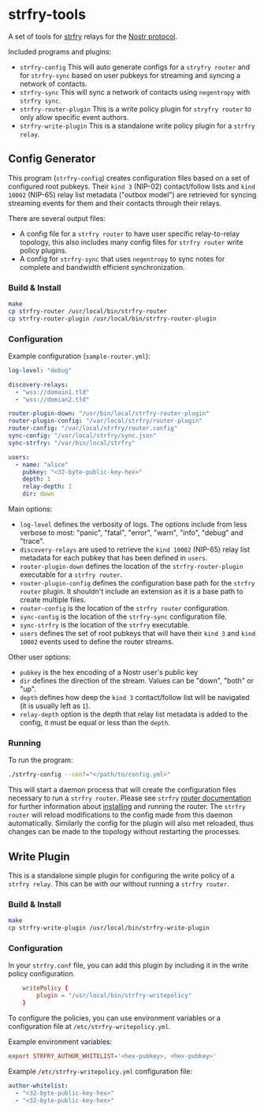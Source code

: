 # strfry-tools

A set of tools for [strfry](https://github.com/hoytech/strfry) relays for the [Nostr protocol](https://github.com/nostr-protocol/nips).

Included programs and plugins:
- `strfry-config` This will auto generate configs for a `stryfry router` and for `strfry-sync` based on user pubkeys for streaming and syncing a network of contacts.
- `strfry-sync` This will sync a network of contacts using `negentropy` with `strfry sync`.
- `strfry-router-plugin` This is a write policy plugin for `stryfry router` to only allow specific event authors.
- `strfry-write-plugin` This is a standalone write policy plugin for a `strfry relay`.

## Config Generator

This program (`strfry-config`) creates configuration files based on a set of configured root pubkeys. Their `kind 3` (NIP-02) contact/follow lists and `kind 10002` (NIP-65) relay list metadata ("outbox model") are retrieved for syncing streaming events for them and their contacts through their relays.

There are several output files:
- A config file for a `strfry router` to have user specific relay-to-relay topology, this also includes many config files for `strfry router` write policy plugins.
- A config for `strfry-sync` that uses `negentropy` to sync notes for complete and bandwidth efficient synchronization.

### Build & Install

```bash
make
cp strfry-router /usr/local/bin/strfry-router
cp strfry-router-plugin /usr/local/bin/strfry-router-plugin
```
### Configuration

Example configuration (`sample-router.yml`):
```yaml
log-level: "debug"

discovery-relays:
  - "wss://domain1.tld"
  - "wss://domian2.tld"

router-plugin-down: "/usr/bin/local/strfry-router-plugin"
router-plugin-config: "/var/local/strfry/router-plugin"
router-config: "/var/local/strfry/router.config"
sync-config: "/var/local/strfry/sync.json"
sync-strfry: "/var/bin/local/strfry"

users:
  - name: "alice"
    pubkey: "<32-byte-public-key-hex>"
    depth: 1
    relay-depth: 1
    dir: down
```

Main options:
- `log-level` defines the verbosity of logs. The options include from less verbose to most: "panic", "fatal", "error", "warn", "info", "debug" and "trace".
- `discovery-relays` are used to retrieve the `kind 10002` (NIP-65) relay list metadata for each pubkey that has been defined in `users`.
- `router-plugin-down` defines the location of the `strfry-router-plugin` executable for a `strfry router`.
- `router-plugin-config` defines the configuration base path for the `strfry router` plugin. It shouldn't include an extension as it is a base path to create multiple files.
- `router-config` is the location of the `strfry router` configuration.
- `sync-config` is the location of the `strfry-sync` configuration file.
- `sync-strfry` is the location of the `strfry` executable.
- `users` defines the set of root pubkeys that will have their `kind 3` and `kind 10002` events used to define the router streams.

Other user options:
- `pubkey` is the hex encoding of a Nostr user's public key
- `dir` defines the direction of the stream. Values can be "down", "both" or "up".
- `depth` defines how deep the `kind 3` contact/follow list will be navigated (it is usually left as `1`).
- `relay-depth` option is the depth that relay list metadata is added to the config, it must be equal or less than the `depth`.

### Running

To run the program:
```bash
./strfry-config --conf="</path/to/config.yml>"
```

This will start a daemon process that will create the configuration files necessary to run a `strfry router`. Please see `strfry` [router documentation](https://github.com/hoytech/strfry/blob/master/docs/router.md) for further information about [installing](https://github.com/hoytech/strfry?tab=readme-ov-file#setup) and running the router. The `strfry router` will reload modifications to the config made from this daemon automatically. Similarly the config for the plugin will also met reloaded, thus changes can be made to the topology without restarting the processes.

## Write Plugin

This is a standalone simple plugin for configuring the write policy of a `strfry relay`. This can be with our without running a `strfry router`.

### Build & Install

```bash
make
cp strfry-write-plugin /usr/local/bin/strfry-write-plugin
```

### Configuration

In your `strfry.conf` file, you can add this plugin by including it in the write policy configuration.

```conf
	writePolicy {
		plugin = "/usr/local/bin/strfry-writepolicy"
	}
```

To configure the policies, you can use environment variables or a configuration file at `/etc/strfry-writepolicy.yml`.

Example environment variables:
```conf
export STRFRY_AUTHOR_WHITELIST='<hex-pubkey>, <hex-pubkey>'
```

Example `/etc/strfry-writepolicy.yml` configuration file:
```yaml
author-whitelist:
  - "<32-byte-public-key-hex>"
  - "<32-byte-public-key-hex>"
```
